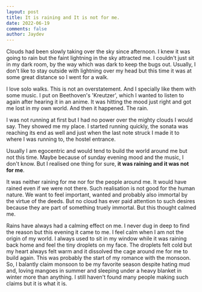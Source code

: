 ```yaml
---
layout: post
title: It is raining and It is not for me.
date: 2022-06-19
comments: false
author: Jaydev
---
```


Clouds had been slowly taking over the sky since afternoon. I knew it was going to rain but the faint lightning in the sky attracted me. I couldn't just sit in my dark room, by the way which was dark to keep the bugs out. Usually, I don't like to stay outside with lightning over my head but this time it was at some great distance so I went for a walk.

I love solo walks. This is not an overstatement. And I specially like them with some music. I put on Beethoven's 'Kreutzer', which I wanted to listen to again after hearing it in an anime. It was hitting the mood just right and got me lost in my own world. And then it happened. The rain.

I was not running at first but I had no power over the mighty clouds I would say. They showed me my place. I started running quickly, the sonata was reaching its end as well and just when the last note struck I made it to where I was running to, the hostel entrance.

Usually I am egocentric and would tend to build the world around me but not this time. Maybe because of sunday evening mood and the music, I don't know. But I realised one thing for sure, **it was raining and it was not for me**.

It was neither raining for me nor for the people around me. It would have rained even if we were not there. Such realisation is not good for the human nature. We want to feel important, wanted and probably also immortal by the virtue of the deeds. But no cloud has ever paid attention to such desires because they are part of something truely immortal. But this thought calmed me.

Rains have always had a calming effect on me. I never dug in deep to find the reason but this evening it came to me. I feel calm when I am not the origin of my world. I always used to sit in my window while it was raining back home and feel the tiny droplets on my face. The droplets felt cold but my heart always felt warm and it dissolved the cage around me for me to build again. This was probably the start of my romance with the monsoon. So, I balantly claim monsoon to be my favorite season despite hating mud and, loving mangoes in summer and sleeping under a heavy blanket in winter more than anything. I still haven't found many people making such claims but it is what it is.
